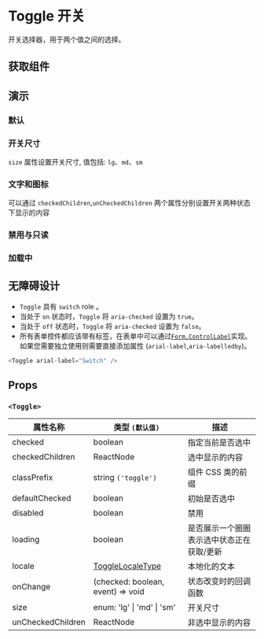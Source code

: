 # Toggle 开关

开关选择器，用于两个值之间的选择。

## 获取组件

<!--{include:(components/toggle/fragments/import.md)}-->

## 演示

### 默认

<!--{include:`basic.md`}-->

### 开关尺寸

`size` 属性设置开关尺寸, 值包括: `lg`、`md`、`sm`

<!--{include:`size.md`}-->

### 文字和图标

可以通过 `checkedChildren`,`unCheckedChildren` 两个属性分别设置开关两种状态下显示的内容

<!--{include:`inner.md`}-->

### 禁用与只读

<!--{include:`disabled.md`}-->

### 加载中

<!--{include:`loading.md`}-->

## 无障碍设计

- `Toggle` 具有 `switch` role 。
- 当处于 `on` 状态时，`Toggle` 将 `aria-checked` 设置为 `true`。
- 当处于 `off` 状态时，`Toggle` 将 `aria-checked` 设置为 `false`。
- 所有表单控件都应该带有标签，在表单中可以通过[`Form.ControlLabel`](/zh/components/form#Accessibility)实现。如果您需要独立使用则需要直接添加属性 (`arial-label`,`aria-labelledby`)。

```js
<Toggle arial-label="Switch" />
```

## Props

### `<Toggle>`

| 属性名称          | 类型 `(默认值)`                            | 描述                                      |
| ----------------- | ------------------------------------------ | ----------------------------------------- |
| checked           | boolean                                    | 指定当前是否选中                          |
| checkedChildren   | ReactNode                                  | 选中显示的内容                            |
| classPrefix       | string `('toggle')`                        | 组件 CSS 类的前缀                         |
| defaultChecked    | boolean                                    | 初始是否选中                              |
| disabled          | boolean                                    | 禁用                                      |
| loading           | boolean                                    | 是否展示一个圈圈表示选中状态正在获取/更新 |
| locale            | [ToggleLocaleType](/zh/guide/i18n/#toggle) | 本地化的文本                              |
| onChange          | (checked: boolean, event) => void          | 状态改变时的回调函数                      |
| size              | enum: 'lg' &#124; 'md' &#124; 'sm'         | 开关尺寸                                  |
| unCheckedChildren | ReactNode                                  | 非选中显示的内容                          |
